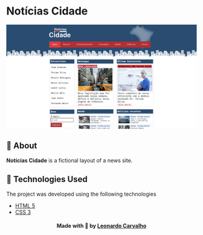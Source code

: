 # Notícias Cidade
<p alig="center">
  <img src="banner-readme.png">
</p>
<a id="about"></a>

## :bookmark: About

<strong>Notícias Cidade</strong> is a fictional layout of a news site.

<a id="technologies-used"></a>

## :rocket: Technologies Used

The project was developed using the following technologies

- [HTML 5](https://www.devmedia.com.br/o-que-e-o-html5/25820)
- [CSS 3](https://developer.mozilla.org/pt-BR/docs/Web/CSS)




<h4 align="center">
    Made with 💜 by <a href="https://www.linkedin.com/in/leonardo-f-carvalho/" target="_blank">Leonardo Carvalho</a>
</h4>
